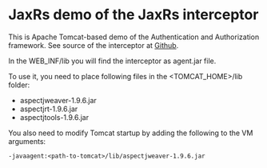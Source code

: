 # JaxRs demo of the JaxRs interceptor

This is Apache Tomcat-based demo of the Authentication and Authorization framework.
See source of the interceptor at [Github](https://github.com/milanvidakovic/JaxRsInterceptor).

In the WEB_INF/lib you will find the interceptor as agent.jar file.

To use it, you need to place following files in the <TOMCAT_HOME>/lib folder:
* aspectjweaver-1.9.6.jar
* aspectjrt-1.9.6.jar
* aspectjtools-1.9.6.jar

You also need to modify Tomcat startup by adding the following to the VM arguments:

```
-javaagent:<path-to-tomcat>/lib/aspectjweaver-1.9.6.jar
```
